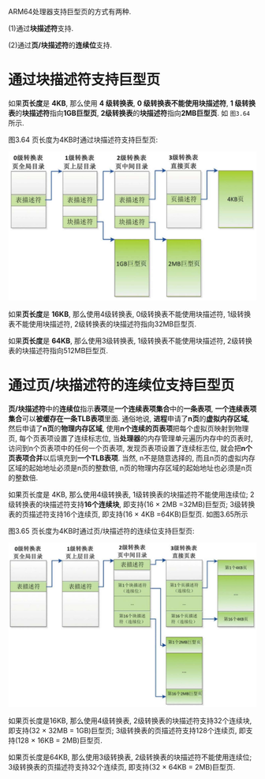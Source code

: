 
ARM64处理器支持巨型页的方式有两种.

(1)通过**块描述符**支持.

(2)通过**页/块描述符**的**连续位**支持.

# 通过块描述符支持巨型页

如果**页长度**是 **4KB**, 那么使用 **4 级转换表**, **0 级转换表不能使用块描述符**, **1 级转换表**的**块描述符**指向**1GB巨型页**, **2级转换表**的**块描述符**指向**2MB巨型页**. 如 `图3.64` 所示.

图3.64 页长度为4KB时通过块描述符支持巨型页:

![2022-02-21-21-56-03.png](./images/2022-02-21-21-56-03.png)

如果**页长度**是 **16KB**, 那么使用4级转换表, 0级转换表不能使用块描述符, 1级转换表不能使用块描述符, 2级转换表的块描述符指向32MB巨型页.

如果**页长度**是 **64KB**, 那么使用3级转换表, 1级转换表不能使用块描述符, 2级转换表的块描述符指向512MB巨型页.

# 通过页/块描述符的连续位支持巨型页

**页/块描述符**中的**连续位**指示**表项**是**一个连续表项集合**中的**一条表项**, **一个连续表项集合**可以**被缓存在一条TLB表项**里面. 通俗地说, **进程**申请了**n页**的**虚拟内存区域**, 然后申请了**n页**的**物理内存区域**, 使用**n个连续的页表项**把每个虚拟页映射到物理页, 每个页表项设置了连续标志位, 当**处理器**的内存管理单元遍历内存中的页表时, 访问到n个页表项中的任何一个页表项, 发现页表项设置了连续标志位, 就会把**n个页表项合并**以后填充到**一个TLB表项**. 当然, n不是随意选择的, 而且n页的虚拟内存区域的起始地址必须是n页的整数倍, n页的物理内存区域的起始地址也必须是n页的整数倍.

如果页长度是 4KB, 那么使用4级转换表, 1级转换表的块描述符不能使用连续位; 2级转换表的块描述符支持**16个连续块**, 即支持(16 × 2MB =32MB)巨型页; 3级转换表的页描述符支持16个连续页, 即支持(16 × 4KB =64KB)巨型页. 如图3.65所示

图3.65 页长度为4KB时通过页/块描述符的连续位支持巨型页:

![2022-02-21-21-56-18.png](./images/2022-02-21-21-56-18.png)

如果页长度是16KB, 那么使用4级转换表, 2级转换表的块描述符支持32个连续块, 即支持(32 × 32MB = 1GB)巨型页; 3级转换表的页描述符支持128个连续页, 即支持(128 × 16KB = 2MB)巨型页.

如果页长度是64KB, 那么使用3级转换表, 2级转换表的块描述符不能使用连续位; 3级转换表的页描述符支持32个连续页, 即支持(32 × 64KB = 2MB)巨型页.